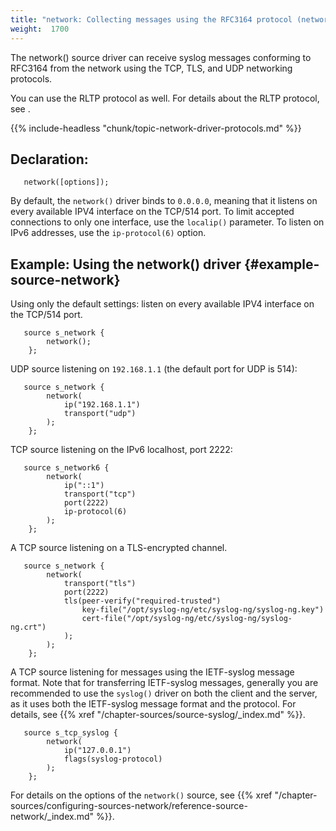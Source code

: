```yaml
---
title: "network: Collecting messages using the RFC3164 protocol (network() driver)"
weight:  1700
---
```

<!-- DISCLAIMER: This file is based on the syslog-ng Open Source Edition documentation https://github.com/balabit/syslog-ng-ose-guides/commit/2f4a52ee61d1ea9ad27cb4f3168b95408fddfdf2 and is used under the terms of The syslog-ng Open Source Edition Documentation License. The file has been modified by Axoflow. -->

The network() source driver can receive syslog messages conforming to RFC3164 from the network using the TCP, TLS, and UDP networking protocols.

You can use the RLTP protocol as well. For details about the RLTP protocol, see <span></span>.

{{% include-headless "chunk/topic-network-driver-protocols.md" %}}


## Declaration:

```shell
   network([options]);
```


By default, the `network()` driver binds to `0.0.0.0`, meaning that it listens on every available IPV4 interface on the TCP/514 port. To limit accepted connections to only one interface, use the `localip()` parameter. To listen on IPv6 addresses, use the `ip-protocol(6)` option.


## Example: Using the network() driver {#example-source-network}

Using only the default settings: listen on every available IPV4 interface on the TCP/514 port.

```shell
   source s_network {
        network();
    };
```

UDP source listening on `192.168.1.1` (the default port for UDP is 514):

```shell
   source s_network {
        network(
            ip("192.168.1.1")
            transport("udp")
        );
    };
```

TCP source listening on the IPv6 localhost, port 2222:

```shell
   source s_network6 {
        network(
            ip("::1")
            transport("tcp")
            port(2222)
            ip-protocol(6)
        );
    };
```

A TCP source listening on a TLS-encrypted channel.

```shell
   source s_network {
        network(
            transport("tls")
            port(2222)
            tls(peer-verify("required-trusted")
                key-file("/opt/syslog-ng/etc/syslog-ng/syslog-ng.key")
                cert-file("/opt/syslog-ng/etc/syslog-ng/syslog-ng.crt")
            );
        );
    };
```

A TCP source listening for messages using the IETF-syslog message format. Note that for transferring IETF-syslog messages, generally you are recommended to use the `syslog()` driver on both the client and the server, as it uses both the IETF-syslog message format and the protocol. For details, see {{% xref "/chapter-sources/source-syslog/_index.md" %}}.

```shell
   source s_tcp_syslog {
        network(
            ip("127.0.0.1")
            flags(syslog-protocol)
        );
    };
```


For details on the options of the `network()` source, see {{% xref "/chapter-sources/configuring-sources-network/reference-source-network/_index.md" %}}.
